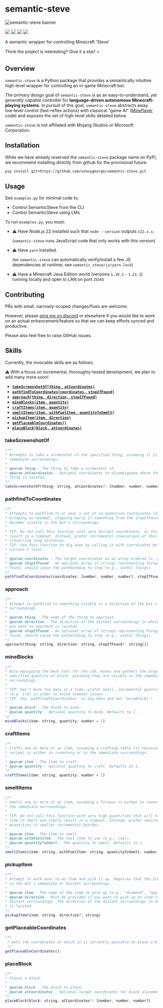 # semantic-steve

![semantic-steve banner](https://i.imgur.com/omL5Fax.png)

<div align="left">
	<img src="https://img.shields.io/badge/status-under%20development-orange"/></a>
	<a href="https://github.com/sonnygeorge/semantic-steve/LICENSE"><img src="https://img.shields.io/badge/License-MIT-blue"/></a>
    <a href="https://github.com/psf/black"><img src="https://img.shields.io/badge/code_style-black-000000.svg"/></a>
    <a href="https://github.com/prettier/prettier"><img src="https://img.shields.io/badge/code_style-prettier-ff69b4.svg?style=flat-square"/></a>
</div>

A semantic wrapper for controlling Minecraft 'Steve'

Think the project is interesting? Give it a star! ⭐

## Overview

`semantic-steve` is a Python package that provides a semantically intuitive high-level wrapper for controlling an in-game Minecraft bot.

The primary design goal of `semantic-steve` is as an easy-to-understand, yet _generally capable_ controller for **language-driven autonomous Minecraft-playing systems**. In pursuit of this goal, `semantic-steve` abstracts away low-level control (fast-reflex actions) with classical "game AI" ([Mineflayer](https://github.com/PrismarineJS/mineflayer) code) and exposes the set of high-level skills detailed below.

`semantic-steve` is not affiliated with Mojang Studios or Microsoft Corporation.

## Installation

While we have already reserved the `semantic-steve` package name on PyPI, we recommend installing directly from github for the provisional future:

```bash
pip install git+https://github.com/sonnygeorge/semantic-steve.git
```

## Usage

See `examples.py` for minimal code to:

- Control SemanticSteve from the CLI
- Control SemanticSteve using LMs

To run `examples.py`, you must:

- ⚠️ Have Node.js 22 installed such that `node --version` outputs `v22.x.x`.

  (`semantic-steve` runs JavaScript code that only works with this version)

- ⚠️ Have `yarn` installed.

  (so `semantic-steve` can automatically verify/install a few JS dependencies at runtime; see `semantic_steve/js/yarn.lock`)

- ⚠️ Have a Minecraft Java Edition world (versions `1.19.1` - `1.21.1`) running locally and open to LAN on port `25565`

## Contributing

PRs with small, narrowly-scoped changes/fixes are welcome.

However, please [ping me on discord](www.discord.com) or elsewhere if you would like to work on an actual enhancement/feature so that we can keep efforts synced and productive.

Please also feel free to raise GitHub issues.

## Skills

Currently, the invocable skills are as follows.

⚠️ With a focus on incremental, thoroughly-tested development, we plan to add many more soon!

- [**`takeScreenshotOf(thing, atCoordinates)`**](#takescreenshotof)
- [**`pathfindToCoordinates(coordinates, stopIfFound)`**](#pathfindtocoordinates)
- [**`approach(thing, direction, stopIfFound)`**](#approach)
- [**`mineBlocks(item, quantity)`**](#mineblocks)
- [**`craftItems(item, quantity)`**](#craftitems)
- [**`smeltItems(item, withFuelItem, quantityToSmelt)`**](#smeltitems)
- [**`pickupItem(item, direction)`**](#pickupitem)
- [**`getPlaceableCoordinates()`**](#getplaceablecoordinates)
- [**`placeBlock(block, atCoordinates)`**](#placeblock)

### takeScreenshotOf

```javascript
/**
* Attempts to take a screenshot of the specified thing, assuming it is in the
* immediate surroundings.
*
* @param thing - The thing to take a screenshot of.
* @param atCoordinates - Optional coordinates to disambiguate where the
* thing is located.
*/
takeScreenshotOf(thing: string, atCoordinates?: [number, number, number])
```

### pathfindToCoordinates

```javascript
/**
* Attempts to pathfind to or near a set of in-dimension coordinates (digging and
* bridging as needed), stopping early if something from the stopIfFound list
* becomes visible in the bot's surroundings.
*
* TIP: Do not call this function with very distant coordinates, as this will likely
* result in a timeout. Instead, prefer incremental invocations of this skill for
* traversing long distances.
* TIP: Use this function to dig down by calling it with coordinates below the bot's
* current Y level.
*
* @param coordinates - The target coordinates as an array ordered [x, y, z].
* @param stopIfFound - An optional array of strings representing things that, if
* found, should cause the pathdinding to stop (e.g., useful things).
*/
pathfindToCoordinates(coordinates: [number, number, number], stopIfFound?: string[])
```

### approach

```javascript
/**
* Attempt to pathfind to something visible in a direction of the bot's distant
* surroundings.
*
* @param thing - The name of the thing to approach.
* @param direction - The direction of the distant surroundings in which the thing
* you want to approach is located.
* @param stopIfFound - An optional array of strings representing things that, if
* found, should cause the pathdinding to stop (e.g., useful things).
*/
approach(thing: string, direction: string, stopIfFound?: string[])
```

### mineBlocks

```javascript
/**
* Auto-equipping the best tool for the job, mines and gathers the drops from a
* specified quantity of block, assuming they are visible in the immediate
* surroundings.
*
* TIP: Don't mine too many at a time; prefer small, incremental quantities
* (e.g. 1-6) in order to avoid timeout issues.
* TIP: Use 'pathfindToCoordinates' to dig down and not 'mineBlocks'!
*
* @param block - The block to mine.
* @param quantity - Optional quantity to mine. Defaults to 1.
*/
mineBlocks(item: string, quantity: number = 1)
```

### craftItems

```javascript
/**
* Crafts one or more of an item, assuming a crafting table (if necessary for the
* recipe) is either in inventory or in the immediate surroundings.
*
* @param item - The item to craft.
* @param quantity - Optional quantity to craft. Defaults to 1.
*/
craftItems(item: string, quantity: number = 1)
```

### smeltItems

```javascript
/**
* Smelts one or more of an item, assuming a furnace is either in inventory or in
* the immediate surroundings.
*
* TIP: Do not call this function with very high quantities that will take a long
* time to smelt and likely result in a timeout. Instead, prefer smelting large
* quantities in smaller incremental batches.
*
* @param item - The item to smelt.
* @param withFuelItem - The fuel item to use (e.g., coal).
* @param quantityToSmelt - The quantity to smelt. Defaults to 1.
*/
smeltItems(item: string, withFuelItem: string, quantityToSmelt: number = 1)
```

### pickupItem

```javascript
/**
* Attempt to walk over to an item and pick it up. Requires that the item be visible
* in the bot's immediate or distant surroundings.
*
* @param item - The name of the item to pick up (e.g., "diamond", "apple").
* @param direction - Must be provided if you want to pick up an item from the
* distant surroundings. The direction of the distant surroundings in which the item
* is located.
*/
pickupItem(item: string, direction?: string)
```

### getPlaceableCoordinates

```javascript
/**
 * Gets the coordinates at which it is currently possible to place a block.
 */
getPlaceableCoordinates();
```

### placeBlock

```javascript
/**
* Places a block.
*
* @param block - The block to place.
* @param atCoordinates - Optional target coordinates for block placement.
*/
placeBlock(block: string, atCoordinates?: [number, number, number])
```
